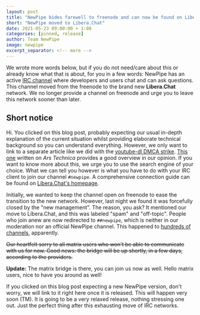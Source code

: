 ```yaml
---
layout: post
title: "NewPipe bides farewell to freenode and can now be found on Libera.Chat"
short: "NewPipe moved to Libera.Chat"
date: 2021-05-23 09:00:00 + 1:00
categories: [pinned, release]
author: Team NewPipe
image: newpipe
excerpt_separator: <!-- more -->
---
```


We wrote more words below, but if you do not need/care about this or already know what that is about, for you in a few words: NewPipe has an active [IRC channel](https://en.wikipedia.org/wiki/Internet_Relay_Chat) where developers and users chat and can ask questions. This channel moved from the freenode to the brand new **Libera.Chat** network. We no longer provide a channel on freenode and urge you to leave this network sooner than later.

<!-- more -->

## Short notice

Hi. You clicked on this blog post, probably expecting our usual in-depth explanation of the current situation whilst providing elaborate technical background so you can understand everything. However, we only want to link to a separate article like we did with the [youtube-dl DMCA strike](https://newpipe.net/blog/announcement/youtube-dl-dmca-analysis/). [This one](https://arstechnica.com/gadgets/2021/05/freenode-irc-has-been-taken-over-by-the-crown-prince-of-korea/) written on *Ars Technica* provides a good overview in our opinion. If you want to know more about this, we urge you to use the search engine of your choice. What we can tell you however is what you have to do with your IRC client to join our channel `#newpipe`. A comprehensive connection guide can be found on [Libera.Chat's homepage](https://libera.chat/guides/connect).

Initially, we wanted to keep the channel open on freenode to ease the transition to the new network. However, last night we found it was forcefully closed by the "new management". The reason, you ask? It mentioned our move to Libera.Chat, and this was labeled "spam" and "off-topic". People who join anew are now redirected to `##newpipe`, which is neither in our moderation nor an official NewPipe channel. This happened to [hundreds of channels](https://www.devever.net/~hl/freenode_abuse2), apparently.

~~Our heartfelt sorry to all matrix users who won't be able to communicate with us for now. Good news: the bridge will be up shortly, in a few days, according to the providers.~~

**Update:** The matrix bridge is there, you can join us now as well. Hello matrix users, nice to have you around as well!

If you clicked on this blog post expecting a new NewPipe version, don't worry, we will link to it right here once it is released. This will happen very soon (TM). It is going to be a very relaxed release, nothing stressing one out. Just the perfect thing after this exhausting move of IRC networks.